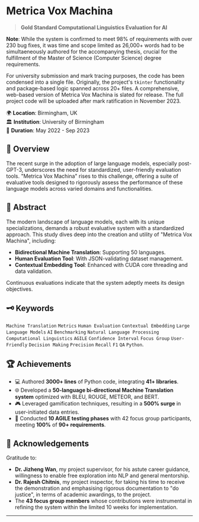 # Metrica Vox Machina
> **Gold Standard Computational Linguistics Evaluation for AI**

**Note**: While the system is confirmed to meet 98% of requirements with over 230 bug fixes, it was time and scope limited as 26,000+ words had to be simultaeneously authored for the accompanying thesis, crucial for the fulfillment of the Master of Science (Computer Science) degree requirements.

For university submission and mark tracing purposes, the code has been condensed into a single file. Originally, the project's `tkinter` functionality and package-based logic spanned across 20+ files. A comprehensive, web-based version of Metrica Vox Machina is slated for release. The full project code will be uploaded after mark ratification in November 2023.

🌍 **Location**: Birmingham, UK  
🏛 **Institution**: University of Birmingham  
📅 **Duration**: May 2022 - Sep 2023

## 📌 Overview
The recent surge in the adoption of large language models, especially post-GPT-3, underscores the need for standardized, user-friendly evaluation tools. "Metrica Vox Machina" rises to this challenge, offering a suite of evaluative tools designed to rigorously assess the performance of these language models across varied domains and functionalities.

## 📃 Abstract
The modern landscape of language models, each with its unique specializations, demands a robust evaluative system with a standardized approach. This study dives deep into the creation and utility of "Metrica Vox Machina", including:
- **Bidirectional Machine Translation**: Supporting 50 languages.
- **Human Evaluation Tool**: With JSON-validating dataset management.
- **Contextual Embedding Tool**: Enhanced with CUDA core threading and data validation.

Continuous evaluations indicate that the system adeptly meets its design objectives.

## 🗝 Keywords
`Machine Translation` `Metrics` `Human Evaluation` `Contextual Embedding` `Large Language Models` `AI` `Benchmarking` `Natural Language Processing` `Computational Linguistics` `AGILE` `Confidence Interval` `Focus Group` `User-Friendly` `Decision Making` `Precision` `Recall` `F1` `QA` `Python`.

## 🏆 Achievements
- 💻 Authored **3000+ lines** of Python code, integrating **41+ libraries**.
- 🌐 Developed a **50-language bi-directional Machine Translation system** optimized with BLEU, ROUGE, METEOR, and BERT.
- 🎮 Leveraged gamification techniques, resulting in a **500% surge** in user-initiated data entries.
- 🔄 Conducted **10 AGILE testing phases** with 42 focus group participants, meeting **100%** of **90+ requirements**.

## 🙏 Acknowledgements
Gratitude to:
- **Dr. Jizheng Wan**, my project supervisor, for his astute career guidance, willingness to enable free exploration into NLP and general mentorship.
- **Dr. Rajesh Chitnis**, my project inspector, for taking his time to receive the demonstration and emphasising rigorous documentation to "do justice", in terms of academic awardings, to the project.
- The **43 focus group members** whose contributions were instrumental in refining the system within the limited 10 weeks for implementation.

---
